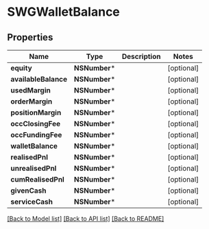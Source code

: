 # SWGWalletBalance

## Properties
Name | Type | Description | Notes
------------ | ------------- | ------------- | -------------
**equity** | **NSNumber*** |  | [optional] 
**availableBalance** | **NSNumber*** |  | [optional] 
**usedMargin** | **NSNumber*** |  | [optional] 
**orderMargin** | **NSNumber*** |  | [optional] 
**positionMargin** | **NSNumber*** |  | [optional] 
**occClosingFee** | **NSNumber*** |  | [optional] 
**occFundingFee** | **NSNumber*** |  | [optional] 
**walletBalance** | **NSNumber*** |  | [optional] 
**realisedPnl** | **NSNumber*** |  | [optional] 
**unrealisedPnl** | **NSNumber*** |  | [optional] 
**cumRealisedPnl** | **NSNumber*** |  | [optional] 
**givenCash** | **NSNumber*** |  | [optional] 
**serviceCash** | **NSNumber*** |  | [optional] 

[[Back to Model list]](../README.md#documentation-for-models) [[Back to API list]](../README.md#documentation-for-api-endpoints) [[Back to README]](../README.md)


